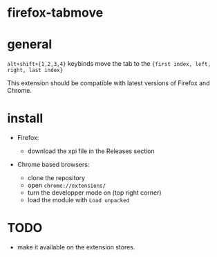 # firefox-tabmove

# general

`alt+shift+{1,2,3,4}` keybinds move the tab to the `{first index, left, right, last index}`

This extension should be compatible with latest versions of Firefox and Chrome.

# install

- Firefox:
	- download the xpi file in the Releases section

- Chrome based browsers:
	- clone the repository
	- open `chrome://extensions/`
	- turn the developper mode on (top right corner)
	- load the module with `Load unpacked`

# TODO
- make it available on the extension stores.

